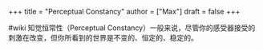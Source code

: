+++
title = "Perceptual Constancy"
author = ["Max"]
draft = false
+++

\#wiki
知觉恒常性（Perceptual Constancy）一般来说，尽管你的感受器接受的刺激在改变，但你所看到的世界是不变的、恒定的、稳定的。
